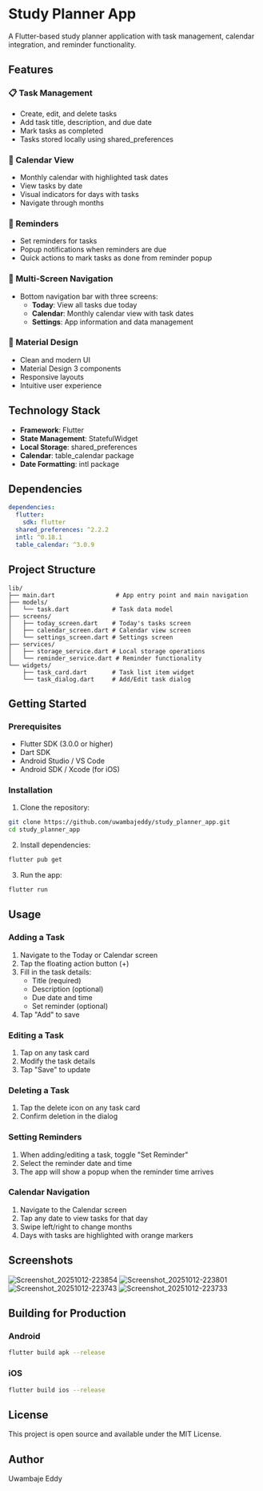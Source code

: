 # Study Planner App

A Flutter-based study planner application with task management, calendar integration, and reminder functionality.

## Features

### 📋 Task Management
- Create, edit, and delete tasks
- Add task title, description, and due date
- Mark tasks as completed
- Tasks stored locally using shared_preferences

### 📅 Calendar View
- Monthly calendar with highlighted task dates
- View tasks by date
- Visual indicators for days with tasks
- Navigate through months

### 🔔 Reminders
- Set reminders for tasks
- Popup notifications when reminders are due
- Quick actions to mark tasks as done from reminder popup

### 📱 Multi-Screen Navigation
- Bottom navigation bar with three screens:
  - **Today**: View all tasks due today
  - **Calendar**: Monthly calendar view with task dates
  - **Settings**: App information and data management

### 🎨 Material Design
- Clean and modern UI
- Material Design 3 components
- Responsive layouts
- Intuitive user experience

## Technology Stack

- **Framework**: Flutter
- **State Management**: StatefulWidget
- **Local Storage**: shared_preferences
- **Calendar**: table_calendar package
- **Date Formatting**: intl package

## Dependencies

```yaml
dependencies:
  flutter:
    sdk: flutter
  shared_preferences: ^2.2.2
  intl: ^0.18.1
  table_calendar: ^3.0.9
```

## Project Structure

```
lib/
├── main.dart                 # App entry point and main navigation
├── models/
│   └── task.dart            # Task data model
├── screens/
│   ├── today_screen.dart    # Today's tasks screen
│   ├── calendar_screen.dart # Calendar view screen
│   └── settings_screen.dart # Settings screen
├── services/
│   ├── storage_service.dart # Local storage operations
│   └── reminder_service.dart # Reminder functionality
└── widgets/
    ├── task_card.dart       # Task list item widget
    └── task_dialog.dart     # Add/Edit task dialog
```

## Getting Started

### Prerequisites

- Flutter SDK (3.0.0 or higher)
- Dart SDK
- Android Studio / VS Code
- Android SDK / Xcode (for iOS)

### Installation

1. Clone the repository:
```bash
git clone https://github.com/uwambajeddy/study_planner_app.git
cd study_planner_app
```

2. Install dependencies:
```bash
flutter pub get
```

3. Run the app:
```bash
flutter run
```

## Usage

### Adding a Task

1. Navigate to the Today or Calendar screen
2. Tap the floating action button (+)
3. Fill in the task details:
   - Title (required)
   - Description (optional)
   - Due date and time
   - Set reminder (optional)
4. Tap "Add" to save

### Editing a Task

1. Tap on any task card
2. Modify the task details
3. Tap "Save" to update

### Deleting a Task

1. Tap the delete icon on any task card
2. Confirm deletion in the dialog

### Setting Reminders

1. When adding/editing a task, toggle "Set Reminder"
2. Select the reminder date and time
3. The app will show a popup when the reminder time arrives

### Calendar Navigation

1. Navigate to the Calendar screen
2. Tap any date to view tasks for that day
3. Swipe left/right to change months
4. Days with tasks are highlighted with orange markers

## Screenshots
![Screenshot_20251012-223854](https://github.com/user-attachments/assets/6846ea2c-8077-465d-a74e-935793bac0ac)
![Screenshot_20251012-223801](https://github.com/user-attachments/assets/5c2ef3e8-9d2a-4a45-89c7-e2f1e886dddb)
![Screenshot_20251012-223743](https://github.com/user-attachments/assets/bbeba947-caf3-4bbe-9363-897649b54b9e)
![Screenshot_20251012-223733](https://github.com/user-attachments/assets/c4acd7f8-991d-4947-94df-04c32e9afe7c)


## Building for Production

### Android
```bash
flutter build apk --release
```

### iOS
```bash
flutter build ios --release
```


## License

This project is open source and available under the MIT License.

## Author

Uwambaje Eddy
